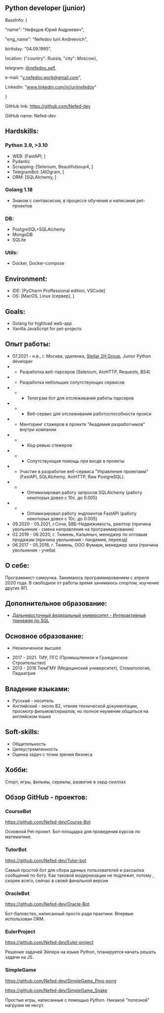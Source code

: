 ## Python developer (junior)
BaseInfo: {

"name": "Нефедов Юрий Андреевич",

"eng_name": "Nefedov Iurii Andreevich",

birthday: "04.09.1995",

location: {"country": Russia, "city": Moscow},

telegram: [@nefedov_self](https://t.me/nefedov_self),

e-mail: "y.nefedov.work@gmail.com",

LinkedIn: "www.linkedin.com/in/iuriinefedov"

}


GitHub link: https://github.com/Nefed-dev 

GitHub name: Nefed-dev

## Hardskills:

### Python 3.9, >3.10

- WEB: [FastAPI, ]
- Pydantic
- Scrapping: [Selenium, Beautifulsoup4, ]
- TelegramBot: [AIOgram, ]
- ORM: [SQLAlchemy, ]

### Golang 1.18
- Знаком с синтаксисом, в процессе обучения и написания pet-проектов

### DB:
- PostgreSQL+SQLAlchemy 
- MongoDB
- SQLite

### Utils: 
- Docker, Docker-compose

## Environment:
- IDE: [PyCharm Proffessional edition, VSCode]
- OS: [MacOS, Linux (сервер), ]

## Goals:
- Golang for highload web-app
- Vanilla JavaScript for pet-projects

## Опыт работы: 
- 07.2021 - н.в., г. Москва, удаленка, [Stellar 2H Group](https://career.habr.com/companies/2hst), Junior Python developer 
- - Разработка веб-парсеров (Selenium, AioHTTP, Requests, BS4)
- - Разработка небольших сопутствующих сервисов
- - - Телеграм бот для отслеживания работы парсеров
- - - Веб-сервис для отслеживания работоспособности прокси
- - Менторинг стажеров в проекте "Академия разработчиков" внутри компании
- - - Код-ревью стежеров
- - - Сопутствующая помощь при входе в проекты
- - Участие в разработке веб-сервиса "Управление проектами" (FastAPI, SQLAlchemy, AioHTTP, Raw PostgreSQL).
- - - Оптимизировал работу запросов SQLAlchemy (работу некоторых довел с 10с. до 0.005)
- - - Оптимизировал работу эндпоинтов FastAPI (работу некоторых довел с 10с. до 0.005)
- 09.2020 - 05.2021, г.Сочи, БВБ-Недвижимость, риелтор (причина увольнения - смена направления на программирование)
- 02.2019 - 06.2020, г. Тюмень, Кальяныч, менеджер по оптовым продажам (причина увольнения - пандемия, переезд)
- 06.2017 - 05.2018, г. Тюмень, ООО Фумари, менеджер зала (причина увольнения - учеба)

## О себе:
Программист-самоучка. Занимаюсь программированием с апреля 2020 года. В свободное от работы время занимаюсь спортом, изучение других ЯП.

## Дополнительное образование:
- [Дальневосточный федеральный университет - Интерактивный тренажер по SQL
](certificates/stepik-certificate-63054-e1af23d.pdf)

## Основное образование:

* Неоконченное высшее
- 2017 - 2021. ТИУ, ПГС (Промышленное и Гражданское Строительство)
- 2013 - 2016 ТюмГМУ (Медицинский университет), Стоматология, Педиатрия

## Владение языками:
- Русский - носитель
- Английский - около B2, чтение технической документации, просмотр фильмов/сериалов, но полное неумение общаться на английском языке

## Soft-skills:
- Общительность 
- Целеустремленность 
- Оценка задач с точки зрения бизнеса

## Хобби:
Спорт, игры, фильмы, сериалы, развитие в хард-скиллах

## Обзор GitHub - проектов: 
### CourseBot
https://github.com/Nefed-dev/Course-Bot

Основной Pet-проект. Бот-площадка для проведения курсов по математике.

### TutorBot
https://github.com/Nefed-dev/Tutor-bot

Самый простой бот для сбора данных пользователей и рассылка сообщений по боту. Как таковой модернизации не подлежит, потому
, скорее всего, сейчас в своей финальной версии

### OracleBot
https://github.com/Nefed-dev/Oracle-Bot

Бот-баловство, написанный просто ради практики. Впервые использован ORM. 

### EulerProject
https://github.com/Nefed-dev/Euler-project

Решение задачей Эйлера на языке Python, планируется начать решать задачи на JS. 

### SimpleGame
https://github.com/Nefed-dev/SimpleGame_Ping-pong

https://github.com/Nefed-dev/SimpleGame_Snake

Простые игры, написанные с помощью Python. Никакой "полезной" нагрузки не несут. 

